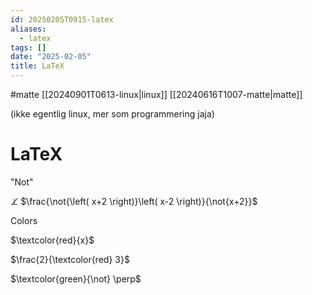 ```yaml
---
id: 20250205T0915-latex
aliases:
  - latex
tags: []
date: "2025-02-05"
title: LaTeX
---
```


#matte [[20240901T0613-linux|linux]] [[20240616T1007-matte|matte]]

(ikke egentlig linux, mer som programmering jaja)

# LaTeX

"Not"

$\not \perp$
$\frac{\not{\left( x+2 \right)}\left( x-2 \right)}{\not{x+2}}$

Colors

$\textcolor{red}{x}$

$\frac{2}{\textcolor{red} 3}$

$\textcolor{green}{\not} \perp$
